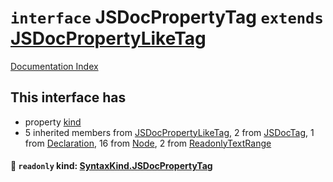 # `interface` JSDocPropertyTag `extends` [JSDocPropertyLikeTag](../interface.JSDocPropertyLikeTag/README.md)

[Documentation Index](../README.md)

## This interface has

- property [kind](#-readonly-kind-syntaxkindjsdocpropertytag)
- 5 inherited members from [JSDocPropertyLikeTag](../interface.JSDocPropertyLikeTag/README.md), 2 from [JSDocTag](../interface.JSDocTag/README.md), 1 from [Declaration](../interface.Declaration/README.md), 16 from [Node](../interface.Node/README.md), 2 from [ReadonlyTextRange](../interface.ReadonlyTextRange/README.md)


#### 📄 `readonly` kind: [SyntaxKind.JSDocPropertyTag](../enum.SyntaxKind/README.md#jsdocpropertytag--348)



